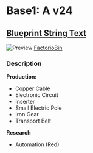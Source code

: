 # Base1: A v24

## [Blueprint String Text](https://factoriobin.com/static/cdn/forever/post/w/y/e/wyeihC1N/0/v0/blueprint-30832958756172e5.txt)

![Preview](https://factoriobin.com/static/cdn/forever/post/w/y/e/wyeihC1N/0/v0/render-84437b363fe1feaa.jpg)
[FactorioBin](https://factoriobin.com/post/wyeihC1N)

### Description
**Production:**
- Copper Cable
- Electronic Circuit
- Inserter
- Small Electric Pole
- Iron Gear
- Transport Belt

**Research**
- Automation (Red)
